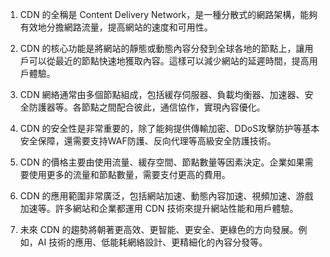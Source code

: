 1. CDN 的全稱是 Content Delivery Network，是一種分散式的網路架構，能夠有效地分擔網路流量，提高網站的速度和可用性。

2. CDN 的核心功能是將網站的靜態或動態內容分發到全球各地的節點上，讓用戶可以從最近的節點快速地獲取內容。這樣可以減少網站的延遲時間，提高用戶體驗。

3. CDN 網絡通常由多個節點組成，包括緩存伺服器、負載均衡器、加速器、安全防護器等。各節點之間配合彼此，通信協作，實現內容優化。

4. CDN 的安全性是非常重要的，除了能夠提供傳輸加密、DDoS攻擊防护等基本安全保障，還需要支持WAF防護、反向代理等高級安全防護技術。

5. CDN 的價格主要由使用流量、緩存空間、節點數量等因素決定。企業如果需要使用更多的流量和節點數量，需要支付更高的費用。

6. CDN 的應用範圍非常廣泛，包括網站加速、動態內容加速、視頻加速、游戲加速等。許多網站和企業都運用 CDN 技術來提升網站性能和用戶體驗。

7. 未來 CDN 的趨勢將朝著更高效、更智能、更安全、更綠色的方向發展。例如，AI 技術的應用、低能耗網絡設計、更精細化的內容分發等。